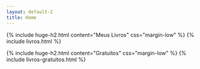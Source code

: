 ```yaml
---
layout: default-2
title: Home
---
```

{% include huge-h2.html content="Meus Livros" css="margin-low" %} 
{% include livros.html %} 

{% include huge-h2.html content="Gratuitos" css="margin-low" %} 
{% include livros-gratuitos.html %} 

